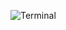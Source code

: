 ![Terminal]([file:///C:/Users/Alunos/Desktop/loginapppizza/assets/Tela.png](https://github.com/JeffersonLop1201/Pizzaria_do_Sonic/issues/1#issue-1920046718)https://github.com/JeffersonLop1201/Pizzaria_do_Sonic/issues/1#issue-1920046718)
